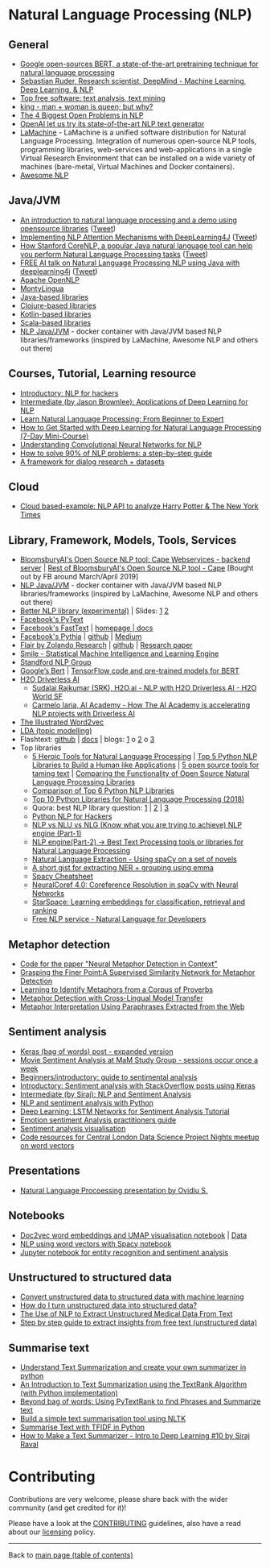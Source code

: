 # Natural Language Processing (NLP)

## General

- [Google open-sources BERT, a state-of-the-art pretraining technique for natural language processing](https://venturebeat.com/2018/11/02/google-open-sources-bert-a-state-of-the-art-training-technique-for-natural-language-processing/)
- [Sebastian Ruder, Research scientist, DeepMind - Machine Learning, Deep Learning, & NLP](http://ruder.io/)
- [Top free software: text analysis, text mining](https://www.predictiveanalyticstoday.com/top-free-software-for-text-analysis-text-mining-text-analytics/)
- [king - man + woman is queen; but why?](https://p.migdal.pl/2017/01/06/king-man-woman-queen-why.html)
- [The 4 Biggest Open Problems in NLP](http://ruder.io/4-biggest-open-problems-in-nlp/)
- [OpenAI let us try its state-of-the-art NLP text generator](https://venturebeat.com/2019/02/14/openai-let-us-generate-text-with-an-ai-model-that-achieves-state-of-the-art-performance-in-several-nlp-tasks/)
- [LaMachine](https://proycon.github.io/LaMachine/) - LaMachine is a unified software distribution for Natural Language Processing. Integration of numerous open-source NLP tools, programming libraries, web-services and web-applications in a single Virtual Research Environment that can be installed on a wide variety of machines (bare-metal, Virtual Machines and Docker containers).
- [Awesome NLP](https://github.com/keon/awesome-nlp)

## Java/JVM
  - [An introduction to natural language processing and a demo using opensource libraries](https://www.ibm.com/developerworks/library/cc-cognitive-natural-language-processing/index.html?social_post=963789367&fst=Discover) ([Tweet](https://twitter.com/java/status/883174486459248646))
  - [Implementing NLP Attention Mechanisms with DeepLearning4J](https://www.meetup.com/AI-for-Enterprise-Virtual-User-Group/events/255622367/) ([Tweet](https://twitter.com/java/status/1058405126988161024))
  - [How Stanford CoreNLP, a popular Java natural language tool can help you perform Natural Language Processing tasks](https://stanfordnlp.github.io/CoreNLP/) ([Tweet](https://twitter.com/java/status/945689918289924096))
  - [FREE AI talk on Natural Language Processing NLP using Java with deeplearning4j](https://www.youtube.com/watch?v=XrZ_Y4koV5A&feature=youtu.be) ([Tweet](https://twitter.com/java/status/1062035545394532352))
  - [Apache OpenNLP](https://opennlp.apache.org/)
  - [MontyLingua](http://alumni.media.mit.edu/~hugo/montylingua/)
  - [Java-based libraries](https://github.com/keon/awesome-nlp#user-content-java)
  - [Clojure-based libraries](https://github.com/keon/awesome-nlp#user-content-clojure)
  - [Kotlin-based libraries](https://github.com/keon/awesome-nlp#user-content-kotlin)
  - [Scala-based libraries](https://github.com/keon/awesome-nlp#user-content-scala)
  - [NLP Java/JVM](../examples/nlp-java-jvm/README.md) - docker container with Java/JVM based NLP libraries/frameworks (inspired by LaMachine, Awesome NLP and others out there)

## Courses, Tutorial, Learning resource
- [Introductory: NLP for hackers](https://nlpforhackers.io/deep-learning-introduction/)
- [Intermediate (by Jason Brownlee): Applications of Deep Learning for NLP](https://machinelearningmastery.com/applications-of-deep-learning-for-natural-language-processing/)
- [Learn Natural Language Processing: From Beginner to Expert](https://www.commonlounge.com/discussion/c1f472553ece4d68bad9bd423fb775cf)
- [How to Get Started with Deep Learning for Natural Language Processing (7-Day Mini-Course)](https://machinelearningmastery.com/crash-course-deep-learning-natural-language-processing/)
- [Understanding Convolutional Neural Networks for NLP](http://www.wildml.com/2015/11/understanding-convolutional-neural-networks-for-nlp/)
- [How to solve 90% of NLP problems: a step-by-step guide](https://blog.insightdatascience.com/how-to-solve-90-of-nlp-problems-a-step-by-step-guide-fda605278e4e)
- [A framework for dialog research + datasets](https://parl.ai/)

## Cloud
- [Cloud based-example: NLP API to analyze Harry Potter & The New York Times](https://cloud.google.com/blog/products/gcp/using-the-cloud-natural-language-api-to-analyze-harry-potter-and-the-new-york-times)

## Library, Framework, Models, Tools, Services

- [BloomsburyAI's Open Source NLP tool: Cape Webservices - backend server](https://github.com/bloomsburyai/cape-webservices) | [Rest of BloomsburyAI's Open Source NLP tool - Cape](https://www.github.com/bloomsburyai) [Bought out by FB around March/April 2019]
- [NLP Java/JVM](../examples/nlp-java-jvm/README.md) - docker container with Java/JVM based NLP libraries/frameworks (inspired by LaMachine, Awesome NLP and others out there)
- [Better NLP library (experimental)](../examples/better-nlp) | Slides: [1](./better-nlp/presentations/09-Mar-2019/Better-NLP-Presentation-Slides.pdf) [2](./better-nlp/presentations/29-Jun-2019/Better-NLP-2.0-one-library-rules-them-all-Presentation-Slides.pdf)
- [Facebook's PyText](https://github.com/facebookresearch/PyText)
- [Facebook's FastText](https://github.com/facebookresearch/FastText) | [homepage | docs](https://fasttext.cc/)
- [Facebook's Pythia](https://code.fb.com/ai-research/pythia/) | [github](https://github.com/facebookresearch/pythia) | [Medium](https://medium.com/syncedreview/facebook-open-sources-pythia-for-vision-and-language-multimodal-ai-models-be480644b538)
- [Flair by Zolando Research](https://www.analyticsvidhya.com/blog/2019/02/flair-nlp-library-python/) | [github](https://github.com/zalandoresearch/flair) | [Research paper](https://drive.google.com/file/d/17yVpFA7MmXaQFTe-HDpZuqw9fJlmzg56/view)
- [Smile - Statistical Machine Intelligence and Learning Engine](https://haifengl.github.io/smile)
- [Standford NLP Group](https://nlp.stanford.edu/)
- [Google’s Bert](https://github.com/google-research/bert) | [TensorFlow code and pre-trained models for BERT](https://github.com/google-research/bert)
- [H2O Driverless AI](http://docs.h2o.ai/driverless-ai/latest-stable/docs/userguide/nlp.html) 
   - [Sudalai Rajkumar (SRK), H2O.ai - NLP with H2O Driverless AI - H2O World SF](https://www.youtube.com/watch?v=PJs_2Kyw_RQ&amp;feature=youtu.be)
   - [Carmelo Iaria, AI Academy - How The AI Academy is accelerating NLP projects with Driverless AI](https://www.youtube.com/watch?v=aXPE6IiKRmI&amp;feature=youtu.be)
- [The Illustrated Word2vec](https://jalammar.github.io/illustrated-word2vec/)
- [LDA (topic modelling)](https://github.com/bmabey/pyLDAvis)
- Flashtext: [github](https://github.com/vi3k6i5/flashtext) | [docs](https://buildmedia.readthedocs.org/media/pdf/flashtext/latest/flashtext.pdf) | blogs: [1](https://www.analyticsvidhya.com/blog/2017/11/flashtext-a-library-faster-than-regular-expressions/) o [2](https://medium.freecodecamp.org/regex-was-taking-5-days-flashtext-does-it-in-15-minutes-55f04411025f) o [3](https://medium.com/@Alibaba_Cloud/why-you-should-use-flashtext-instead-of-regex-for-data-analysis-960a0dc96c6a)
- Top libraries
  - [5 Heroic Tools for Natural Language Processing](https://towardsdatascience.com/5-heroic-tools-for-natural-language-processing-7f3c1f8fc9f0) | [Top 5 Python NLP Libraries to Build a Human like Applications](https://www.datasciencelearner.com/top-5-python-nlp-libraries-to-build-a-human-like-application/) | [5 open source tools for taming text](https://opensource.com/business/15/7/five-open-source-nlp-tools) | [Comparing the Functionality of Open Source Natural Language Processing Libraries](https://blog.dominodatalab.com/comparing-the-functionality-of-open-source-natural-language-processing-libraries/)
  - [Comparison of Top 6 Python NLP Libraries](https://www.kdnuggets.com/2018/07/comparison-top-6-python-nlp-libraries.html)
  - [Top 10 Python Libraries for Natural Language Processing (2018)](https://kleiber.me/blog/2018/02/25/top-10-python-nlp-libraries-2018/)
  - Quora: best NLP library question: [1](https://www.quora.com/Which-library-is-best-for-NLP) | [2](https://www.quora.com/What-is-the-best-natural-language-processing-API-library-service-today) | [3](https://www.quora.com/Natural-Language-Processing-What-are-the-best-libraries-for-extracting-data-from-PDF-files)
  - [Python NLP for Hackers](https://nlpforhackers.io/libraries/)
  - [NLP vs NLU vs NLG (Know what you are trying to achieve) NLP engine (Part-1)](https://towardsdatascience.com/nlp-vs-nlu-vs-nlg-know-what-you-are-trying-to-achieve-nlp-engine-part-1-1487a2c8b696)
  - [NLP engine(Part-2) -> Best Text Processing tools or libraries for Natural Language Processing](https://towardsdatascience.com/nlp-engine-part-2-best-text-processing-tools-or-libraries-for-natural-language-processing-c7fd80f456e3)
  - [Natural Language Extraction - Using spaCy on a set of novels](https://medium.com/@rajat.jain1/natural-language-extraction-using-spacy-on-a-set-of-novels-88b159d68686)
  - [A short gist for extracting NER + grouping using emma](https://gist.github.com/svenski/a433a823511a0f9a0941deba93fa0d2f)
  - [Spacy Cheatsheet](https://www.datacamp.com/community/blog/spacy-cheatsheet)
  - [NeuralCoref 4.0: Coreference Resolution in spaCy with Neural Networks](https://github.com/huggingface/neuralcoref)
  - [StarSpace: Learning embeddings for classification, retrieval and ranking](https://github.com/facebookresearch/StarSpace)
  - [Free NLP service - Natural Language for Developers](wit.ai)

## Metaphor detection

   - [Code for the paper "Neural Metaphor Detection in Context"](https://github.com/NLPAssignment/metaphor-detection)
   - [Grasping the Finer Point:A Supervised Similarity Network for Metaphor Detection](https://arxiv.org/pdf/1709.00575)
   - [Learning to Identify Metaphors from a Corpus of Proverbs](https://aclweb.org/anthology/D16-1220)
   - [Metaphor Detection with Cross-Lingual Model Transfer](https://www.cs.cmu.edu/~anatoleg/metaphor-acl14.pdf)
   - [Metaphor Interpretation Using Paraphrases Extracted from the Web](https://www.ncbi.nlm.nih.gov/pmc/articles/PMC3779216/)

## Sentiment analysis

- [Keras (bag of words) post - expanded version](keras-bag-of-words-expanded-version/README.md)
- [Movie Sentiment Analysis at MaM Study Group - sessions occur once a week](https://github.com/machine-learning-study-group/movie-sentiment-analysis)
- [Beginners/introductory: guide to sentimental analysis](https://towardsdatascience.com/a-beginners-guide-on-sentiment-analysis-with-rnn-9e100627c02e)
- [Introductory: Sentiment analysis with StackOverflow posts using Keras](https://cloud.google.com/blog/products/gcp/intro-to-text-classification-with-keras-automatically-tagging-stack-overflow-posts)
- [Intermediate (by Siraj): NLP and Sentiment Analysis](https://medium.com/udacity/natural-language-processing-and-sentiment-analysis-43111c33c27e)
- [NLP and sentiment analysis with Python](https://www.pythonforengineers.com/natural-language-processing-and-sentiment-analysis-with-python/)
- [Deep Learning: LSTM Networks for Sentiment Analysis Tutorial](http://deeplearning.net/tutorial/lstm.html)
- [Emotion sentiment Analysis practitioners guide](https://www.kdnuggets.com/2018/08/emotion-sentiment-analysis-practitioners-guide-nlp-5.html)
- [Sentiment analysis visualisation](http://awjuliani.github.io/books/)
- [Code resources for Central London Data Science Project Nights meetup on word vectors](https://github.com/central-ldn-data-sci/nlp-using-word-vectors)

## Presentations
- [Natural Language Procoessing presentation by Ovidiu S.](./presentations/nlp/Natural_Language_Processing_-_MaM.pdf)

## Notebooks

- [Doc2vec word embeddings and UMAP visualisation notebook](https://colab.research.google.com/drive/1vQMwnKN8OdL6BYtJDTLKcmNGcN8GALkl#scrollTo=heXFC5w_46qS) | [Data](https://drive.google.com/file/d/18H7UHPRxLufONCKz5jFeF27Uy3mSflpz/view)
- [NLP using word vectors with Spacy notebook](https://github.com/central-ldn-data-sci/nlp-using-word-vectors/blob/master/NLP%20using%20Word%20Vectors%20with%20Spacy.ipynb)
- [Jupyter notebook for entity recognition and sentiment analysis](../notebooks/nlp/20190411-spacy-and-textblob-nlp-entity-recognition-and-sentiment-analysis.ipynb)

## Unstructured to structured data

- [Convert unstructured data to structured data with machine learning](https://searchenterpriseai.techtarget.com/feature/Convert-unstructured-data-to-structured-data-with-machine-learning)
- [How do I turn unstructured data into structured data?](https://www.quora.com/How-do-I-turn-unstructured-data-into-structured-data)
- [The Use of NLP to Extract Unstructured Medical Data From Text](https://insidebigdata.com/2018/09/03/use-nlp-extract-unstructured-medical-data-text/)
- [Step by step guide to extract insights from free text (unstructured data)](https://www.analyticsvidhya.com/blog/2014/08/step-step-guide-extract-inforation-free-text-unstructured-data/)
 
## Summarise text

- [Understand Text Summarization and create your own summarizer in python](https://towardsdatascience.com/understand-text-summarization-and-create-your-own-summarizer-in-python-b26a9f09fc70)
- [An Introduction to Text Summarization using the TextRank Algorithm (with Python implementation)](https://www.analyticsvidhya.com/blog/2018/11/introduction-text-summarization-textrank-python/)
- [Beyond bag of words: Using PyTextRank to find Phrases and Summarize text](https://medium.com/@aneesha/beyond-bag-of-words-using-pytextrank-to-find-phrases-and-summarize-text-f736fa3773c5)
- [Build a simple text summarisation tool using NLTK](https://medium.com/@wilamelima/build-a-simple-text-summarisation-tool-using-nltk-ff0984fedb4f)
- [Summarise Text with TFIDF in Python](https://medium.com/@shivangisareen/summarise-text-with-tfidf-in-python-bc7ca10d3284)
- [How to Make a Text Summarizer - Intro to Deep Learning #10 by Siraj Raval](https://www.youtube.com/watch?v=ogrJaOIuBx4)

# Contributing

Contributions are very welcome, please share back with the wider community (and get credited for it)!

Please have a look at the [CONTRIBUTING](../CONTRIBUTING.md) guidelines, also have a read about our [licensing](../LICENSE.md) policy.

---

Back to [main page (table of contents)](../README.md)